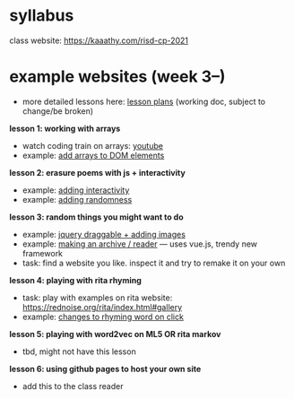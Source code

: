 # syllabus
class website: https://kaaathy.com/risd-cp-2021

# example websites (week 3–)
* more detailed lessons here: [lesson plans](https://docs.google.com/document/d/1606Vq_ELeQ6d4PIADPZ3jifnsoMl8jUu_Srvody0A5A/edit#heading=h.6nrk4jj4sswg)
(working doc, subject to change/be broken)

**lesson 1: working with arrays**

* watch coding train on arrays: [youtube](https://www.youtube.com/watch?v=VIQoUghHSxU)
* example: [add arrays to DOM elements](https://kaaathy.com/risd-cp-2021/class-materials/2-dom/arrays_in_DOM.html)

**lesson 2: erasure poems with js + interactivity**

* example: [adding interactivity](https://kaaathy.com/risd-cp-2021/class-materials/3-erasure/romance_hover.html)
* example: [adding randomness](https://kaaathy.com/risd-cp-2021/class-materials/2-dom/example.html)

**lesson 3: random things you might want to do**

* example: [jquery draggable + adding images](https://kaaathy.com/risd-cp-2021/class-materials/5-draggable/draggable.html)
* example: [making an archive / reader](https://kaaathy.com/risd-cp-2021/class-materials/reader/reader.html) — uses vue.js, trendy new framework
* task: find a website you like. inspect it and try to remake it on your own


**lesson 4: playing with rita rhyming**

* task: play with examples on rita website: https://rednoise.org/rita/index.html#gallery
* example: [changes to rhyming word on click](https://kaaathy.com/risd-cp-2021/class-materials/4-rita/romance_rhyming.html)

**lesson 5: playing with word2vec on ML5 OR rita markov**

* tbd, might not have this lesson

**lesson 6: using github pages to host your own site**

* add this to the class reader

